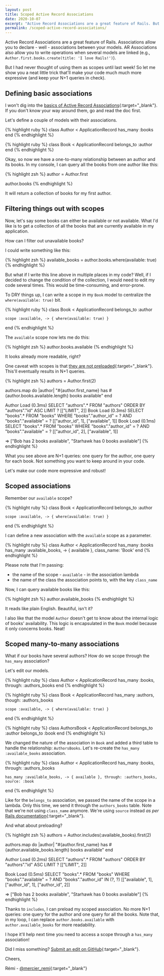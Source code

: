 ```yaml
---
layout: post
title: Scoped Active Record Associations
date: 2020-10-07
excerpt: "Active Record Associations are a great feature of Rails. But I had never thought of using them as scopes until last week! So let me show you a neat little trick that'll make your code much much more expressive (and keep your N+1 queries in check)."
permalink: /scoped-active-record-associations/
---
```


Active Record Associations are a great feature of Rails. Associations allow you to declare - well - associations between your models. AR Associations also allow you to write operations when several models are linked (e.g., `Author.first.books.create(title: 'I love Rails!')`).

But I had never thought of using them as scopes until last week! So let me show you a neat little trick that'll make your code much much more expressive (and keep your N+1 queries in check).

## Defining basic associations

I won't dig into the [basics of Active Record Associations](https://guides.rubyonrails.org/association_basics.html){:target="\_blank"}. If you don't know your way around them, go and read the doc first.

Let's define a couple of models with their associations.

{% highlight ruby %}
  class Author < ApplicationRecord
    has_many :books
  end
{% endhighlight %}

{% highlight ruby %}
  class Book < ApplicationRecord
    belongs_to :author
  end
{% endhighlight %}

Okay, so now we have a one-to-many relationship between an author and its books. In my console, I can query all the books from one author like this:

{% highlight zsh %}
  author = Author.first

  author.books
{% endhighlight %}

It will return a collection of books for my first author.

## Filtering things out with scopes

Now, let's say some books can either be available or not available. What I'd like is to get a collection of all the books that are currently available in my application.

How can I filter out unavailable books?

I could write something like this:

{% highlight zsh %}
  available_books = author.books.where(available: true)
{% endhighlight %}

But what if I write this line above in multiple places in my code? Well, if I decided to change the condition of the collection, I would need to edit my code several times. This would be time-consuming, and error-prone.

To DRY things up, I can write a scope in my `Book` model to centralize the `where(available: true)` bit.

{% highlight ruby %}
  class Book < ApplicationRecord
    belongs_to :author

    scope :available, -> { where(available: true) }
  end
{% endhighlight %}

The `available` scope now lets me do this:

{% highlight zsh %}
  author.books.available
{% endhighlight %}

It looks already more readable, right?

One caveat with scopes is that [they are not preloaded](https://www.justinweiss.com/articles/how-to-preload-rails-scopes/){:target="\_blank"}. This'll eventually results in N+1 queries.

{% highlight zsh %}
  authors = Author.first(2)

  authors.map do |author|
    "#{author.first_name} has #{author.books.available.length} books available"
  end

  Author Load (0.3ms)  SELECT "authors".* FROM "authors" ORDER BY "authors"."id" ASC LIMIT ?  [["LIMIT", 2]]
  Book Load (0.3ms)  SELECT "books".* FROM "books" WHERE "books"."author_id" = ? AND "books"."available" = ?  [["author_id", 1], ["available", 1]]
  Book Load (0.1ms)  SELECT "books".* FROM "books" WHERE "books"."author_id" = ? AND "books"."available" = ?  [["author_id", 2], ["available", 1]]

  => ["Bob has 2 books available", "Starhawk has 0 books available"]
{% endhighlight %}

What you see above are N+1 queries: one query for the author, one query for each book. Not something you want to keep around in your code.

Let's make our code more expressive and robust!

## Scoped associations

Remember our `available` scope?

{% highlight ruby %}
  class Book < ApplicationRecord
    belongs_to :author

    scope :available, -> { where(available: true) }
  end
{% endhighlight %}

I can define a new association with the `available` scope as a parameter.

{% highlight ruby %}
  class Author < ApplicationRecord
    has_many :books
    has_many :available_books, -> { available }, class_name: 'Book'
  end
{% endhighlight %}

Please note that I'm passing:
- the name of the scope - `available` - in the association lambda
- the name of the class the association points to, with the key `class_name`

Now, I can query available books like this:

{% highlight zsh %}
  author.available_books
{% endhighlight %}

It reads like plain English. Beautiful, isn't it?

I also like that the model `Author` doesn't get to know about the internal logic of books' availability. This logic is encapsulated in the `Book` model because it only concerns books. Neat!

## Scoped many-to-many associations

What if our books have several authors? How do we scope through the `has_many` association?

Let's edit our models.

{% highlight ruby %}
  class Author < ApplicationRecord
    has_many :books, through: :authors_books
  end
{% endhighlight %}

{% highlight ruby %}
  class Book < ApplicationRecord
    has_many :authors, though: :authors_books

    scope :available, -> { where(available: true) }
  end
{% endhighlight %}

{% highlight ruby %}
  class AuthorsBook < ApplicationRecord
    belongs_to :author
    belongs_to :book
  end
{% endhighlight %}

We changed the nature of the association in `Book` and added a third table to handle the relationship: `AuthorsBooks`. Let's re-create the `has_many :available_books` association.

{% highlight ruby %}
  class Author < ApplicationRecord
    has_many :books, through: :authors_books

    has_many :available_books, -> { available }, through: :authors_books, source: :book
  end
{% endhighlight %}

Like for the  `belongs_to` association, we passed the name of the scope in a lambda. Only this time, we send it through the `authors_books` table. Note that we're not using `class_name` anymore. We're using `source` instead *as per* [Rails documentation](https://guides.rubyonrails.org/association_basics.html#options-for-has-many-source){:target="\_blank"}.

And what about preloading?

{% highlight zsh %}
  authors = Author.includes(:available_books).first(2)

  authors.map do |author|
    "#{author.first_name} has #{author.available_books.length} books available"
  end

  Author Load (0.2ms)  SELECT "authors".* FROM "authors" ORDER BY "authors"."id" ASC LIMIT ?  [["LIMIT", 2]]

  Book Load (0.5ms)  SELECT "books".* FROM "books" WHERE "books"."available" = ? AND "books"."author_id" IN (?, ?)  [["available", 1], ["author_id", 1], ["author_id", 2]]

  => ["Bob has 2 books available", "Starhawk has 0 books available"]
{% endhighlight %}

Thanks to `includes`, I can preload my scoped association. No more N+1 queries: one query for the author and one query for all the books. Note that, in my loop, I can replace `author.books.available` with `author.available_books` for more readability.

I hope it'll help next time you need to access a scope through a `has_many` association!

Did I miss something? [Submit an edit on GitHub](https://github.com/merciremi/remicodes/issues/new){:target="\_blank"}.

Cheers,

Rémi - [@mercier_remi](https://twitter.com/mercier_remi){:target="\_blank"}
